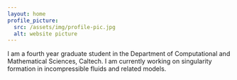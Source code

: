 ```yaml
---
layout: home
profile_picture:
  src: /assets/img/profile-pic.jpg
  alt: website picture
---
```



<p>	
	I am a fourth year graduate student in the Department of Computational and Mathematical Sciences, Caltech. I am currently working on singularity formation in incompressible fluids and related models. 
<!--   Welcome! This site serves as an example for the Bay Jekyll theme. Bay is a very simple and minimal theme, directly inspired by Dan Grover's <a href="http://dangrover.com">website</a>. -->
</p>

<!-- <p>
  You can find the source code and the instructions on <a href="https://github.com/eliottvincent/bay">GitHub</a>.
</p> -->
